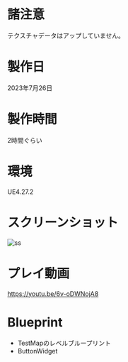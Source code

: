 # 諸注意
テクスチャデータはアップしていません。
# 製作日
2023年7月26日
# 製作時間
2時間ぐらい
# 環境
UE4.27.2

# スクリーンショット
![ss](https://github.com/yuichirou-tanaka/UE4_MaterialChanger/assets/80798265/e8400eec-9653-490c-9955-4f3d0e918620)

# プレイ動画
https://youtu.be/6v-oDWNojA8

# Blueprint
- TestMapのレベルブループリント
- ButtonWidget

